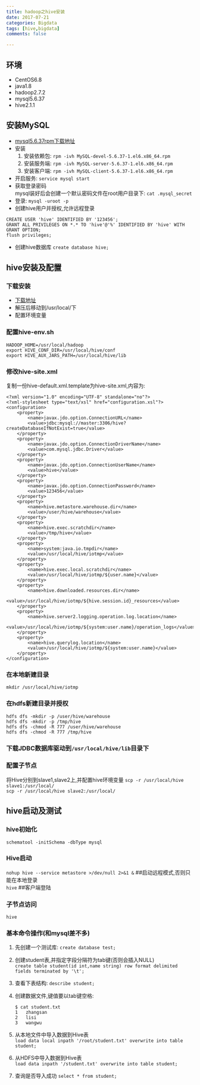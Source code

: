 ```yaml
---
title: hadoop之hive安装
date: 2017-07-21
categories: Bigdata
tags: [hive,bigdata]
comments: false

---
```

## 环境
- CentOS6.8
- java1.8
- hadoop2.7.2
- mysql5.6.37
- hive2.1.1

## 安装MySQL
- [mysql5.6.37rpm下载地址]()
- 安装  
	1. 安装依赖包: `rpm -ivh MySQL-devel-5.6.37-1.el6.x86_64.rpm`
	2. 安装服务端: `rpm -ivh MySQL-server-5.6.37-1.el6.x86_64.rpm`  
	3. 安装客户端: `rpm -ivh MySQL-client-5.6.37-1.el6.x86_64.rpm`
- 开启服务: `service mysql start`
- 获取登录密码  
mysql装好后会创建一个默认密码文件在root用户目录下: `cat .mysql_secret`
- 登录: `mysql -uroot -p`
- 创建hive用户并授权,允许远程登录

```
CREATE USER 'hive' IDENTIFIED BY '123456';
GRANT ALL PRIVILEGES ON *.* TO 'hive'@'%' IDENTIFIED BY 'hive' WITH GRANT OPTION;
flush privileges;
```
- 创建hive数据库
`create database hive;`

## hive安装及配置

### 下载安装

- [下载地址](http://pan.baidu.com/s/1dFndtKl)
- 解压后移动到/usr/local/下
- 配置环境变量

### 配置hive-env.sh

```
HADOOP_HOME=/usr/local/hadoop
export HIVE_CONF_DIR=/usr/local/hive/conf
export HIVE_AUX_JARS_PATH=/usr/local/hive/lib
```

### 修改hive-site.xml
复制一份hive-default.xml.template为hive-site.xml,内容为:

```
<?xml version="1.0" encoding="UTF-8" standalone="no"?>
<?xml-stylesheet type="text/xsl" href="configuration.xsl"?>
<configuration>
	<property>
		<name>javax.jdo.option.ConnectionURL</name>
		<value>jdbc:mysql://master:3306/hive?createDatabaseIfNotExist=true</value>
	</property>
	<property>
		<name>javax.jdo.option.ConnectionDriverName</name>
		<value>com.mysql.jdbc.Driver</value>
	</property>
	<property>
		<name>javax.jdo.option.ConnectionUserName</name>
		<value>hive</value>
	</property>
	<property>
		<name>javax.jdo.option.ConnectionPassword</name>
		<value>123456</value>
	</property>
	<property>
		<name>hive.metastore.warehouse.dir</name>
		<value>/user/hive/warehouse</value>
	</property>
	<property>
		<name>hive.exec.scratchdir</name>
		<value>/tmp/hive</value>
	</property>
	<property>
		<name>system:java.io.tmpdir</name>
		<value>/usr/local/hive/iotmp</value>
	</property>
	<property>
		<name>hive.exec.local.scratchdir</name>
		<value>/usr/local/hive/iotmp/${user.name}</value>
	</property>
	<property>
		<name>hive.downloaded.resources.dir</name>
		<value>/usr/local/hive/iotmp/${hive.session.id}_resources</value>
	</property>
	<property>
		<name>hive.server2.logging.operation.log.location</name>
		<value>/usr/local/hive/iotmp/${system:user.name}/operation_logs</value>
	</property>
	<property>
		<name>hive.querylog.location</name>
		<value>/usr/local/hive/iotmp/${system:user.name}</value>
	</property>
</configuration>
```

### 在本地新建目录
`mkdir /usr/local/hive/iotmp`

### 在hdfs新建目录并授权
`hdfs dfs -mkdir -p /user/hive/warehouse`  
`hdfs dfs -mkdir -p /tmp/hive`  
`hdfs dfs -chmod -R 777 /user/hive/warehouse`  
`hdfs dfs -chmod -R 777 /tmp/hive`
### 下载JDBC数据库驱动到`/usr/local/hive/lib`目录下

### 配置子节点
将Hive分别到slave1,slave2上,并配置hive环境变量
`scp -r /usr/local/hive slave1:/usr/local/`  
`scp -r /usr/local/hive slave2:/usr/local/`

## hive启动及测试

### hive初始化
`schematool -initSchema -dbType mysql`

### Hive启动
`nohup hive --service metastore >/dev/null 2>&1 &`  ##启动远程模式,否则只能在本地登录  
`hive`  ##客户端登陆

### 子节点访问
`hive`

### 基本命令操作(和mysql差不多)
1. 先创建一个测试库: `create database test;`
2. 创建student表,并指定字段分隔符为tab键(否则会插入NULL)  
`create table student(id int,name string) row format delimited fields terminated by '\t';`
3. 查看下表结构: `describe student;`
4. 创建数据文件,键值要以tab键空格:

	```
	$ cat student.txt 
	1	zhangsan
	2	lisi
	3	wangwu
	```
5. 从本地文件中导入数据到Hive表  
`load data local inpath '/root/student.txt' overwrite into table student;`
6. 从HDFS中导入数据到Hive表  
`load data inpath '/student.txt' overwrite into table student;`
7. 查询是否导入成功
`select * from student;`